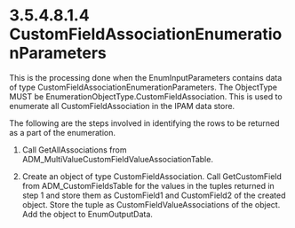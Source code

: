 <html dir="LTR" xmlns:mshelp="http://msdn.microsoft.com/mshelp" xmlns:ddue="http://ddue.schemas.microsoft.com/authoring/2003/5" xmlns:xlink="http://www.w3.org/1999/xlink" xmlns:tool="http://www.microsoft.com/tooltip">
 <body>
 <div id="header">
 <h1 class="heading">3.5.4.8.1.4 CustomFieldAssociationEnumerationParameters</h1>
 </div>
 <div id="mainSection">
 <div id="mainBody">
 <div id="allHistory" class="saveHistory"></div>
 <div id="sectionSection0" class="section" name="collapseableSection">
 

<p>This is the processing done when the EnumInputParameters
contains data of type CustomFieldAssociationEnumerationParameters. The
ObjectType MUST be EnumerationObjectType.CustomFieldAssociation. This is used
to enumerate all CustomFieldAssociation in the IPAM data store. </p>

<p>The following are the steps involved in identifying the rows
to be returned as a part of the enumeration.</p>

<ol><li><p><span> </span>Call
GetAllAssociations from ADM_MultiValueCustomFieldValueAssociationTable. </p>

</li><li><p><span> </span>Create an object
of type CustomFieldAssociation. Call GetCustomField from ADM_CustomFieldsTable
for the values in the tuples returned in step 1 and store them as CustomField1
and CustomField2 of the created object. Store the tuple as
CustomFieldValueAssociations of the object. Add the object to EnumOutputData.</p>

</li></ol>
 </div>
 </div>
 </div>
 </body>
</html>
